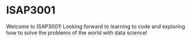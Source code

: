 # ISAP3001

Welcome to ISAP3001! Looking forward to learning to code and exploring how to solve the problems of the world with data science!
